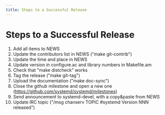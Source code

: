 ```yaml
---
title: Steps to a Successful Release
---
```


# Steps to a Successful Release

1. Add all items to NEWS
2. Update the contributors list in NEWS ("make git-contrib")
3. Update the time and place in NEWS
4. Update version in configure.ac and library numbers in Makefile.am
5. Check that "make distcheck" works
6. Tag the release ("make git-tag")
7. Upload the documentation ("make doc-sync")
8. Close the github milestone and open a new one (https://github.com/systemd/systemd/milestones)
9. Send announcement to systemd-devel, with a copy&paste from NEWS
10. Update IRC topic ("/msg chanserv TOPIC #systemd Version NNN released")
